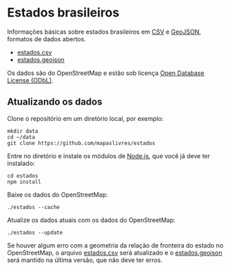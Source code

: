 # Estados brasileiros

Informações básicas sobre estados brasileiros em [CSV](https://en.wikipedia.org/wiki/Comma-separated_values) e  [GeoJSON](https://en.wikipedia.org/wiki/GeoJSON), formatos de dados abertos.

* [estados.csv]
* [estados.geojson]

Os dados são do OpenStreetMap e estão sob licença [Open Database License (ODbL)](http://wiki.openstreetmap.org/wiki/Open_Database_License).


## Atualizando os dados

Clone o repositório em um diretório local, por exemplo:

    mkdir data
    cd ~/data
    git clone https://github.com/mapaslivres/estados

Entre no diretório e instale os módulos de [Node.js](www.nodejs.org), que você já deve ter instalado:

    cd estados
    npm install

Baixe os dados do OpenStreetMap:

    ./estados --cache

Atualize os dados atuais com os dados do OpenStreetMap:

    ./estados --update

Se houver algum erro com a geometria da relação de fronteira do estado no OpenStreetMap, o arquivo [estados.csv] será atualizado e o [estados.geojson] será mantido na última versão, que não deve ter erros.


[estados.csv]: (data/estados.csv)
[estados.geojson]: (data/estados.geojson)
